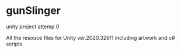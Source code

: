 # gunSlinger
unity project attemp 0

All the resouce files for Unity ver.2020.326f1 including artwork and c# scripts
